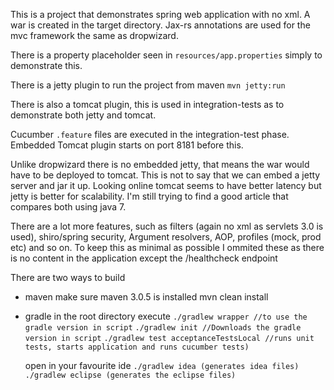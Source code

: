 This is a project that demonstrates spring web application with no xml. A war is created in the target directory.
Jax-rs annotations are used for the mvc framework the same as dropwizard.

There is a property placeholder seen in `resources/app.properties` simply to demonstrate this.

There is a jetty plugin to run the project from maven
`mvn jetty:run` 

There is also a tomcat plugin, this is used in integration-tests as to demonstrate both jetty and tomcat.

Cucumber `.feature` files are executed in the integration-test phase. Embedded Tomcat plugin starts on port 8181 before this.

Unlike dropwizard there is no embedded jetty, that means the war would have to be deployed to tomcat. This is not to say that we can embed a jetty server and jar it up.
Looking online tomcat seems to have better latency but jetty is better for scalability. I'm still trying to find a good article that compares both using java 7.

There are a lot more features, such as filters (again no xml as servlets 3.0 is used), shiro/spring security, Argument resolvers, AOP, profiles (mock, prod etc)
and so on. To keep this as minimal as possible I ommited these as there is no content in the application except the /healthcheck endpoint

There are two ways to build

- maven
  make sure maven 3.0.5 is installed
  mvn clean install

- gradle
  in the root directory execute
  `./gradlew wrapper //to use the gradle version in script`
  `./gradlew init //Downloads the gradle version in script`
  `./gradlew test acceptanceTestsLocal //runs unit tests, starts application and runs cucumber tests)`

  open in your favourite ide
  `./gradlew idea (generates idea files)`
  `./gradlew eclipse (generates the eclipse files)`


 
